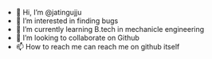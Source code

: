 - 👋 Hi, I’m @jatingujju
- 👀 I’m interested in finding bugs
- 🌱 I’m currently learning B.tech in mechanicle engineering
- 💞️ I’m looking to collaborate on Github
- 📫 How to reach me can reach me on github itself
<!---
jatingujju/jatingujju is a ✨ special ✨ repository because its `README.md` (this file) appears on your GitHub profile.
You can click the Preview link to take a look at your changes.
--->
